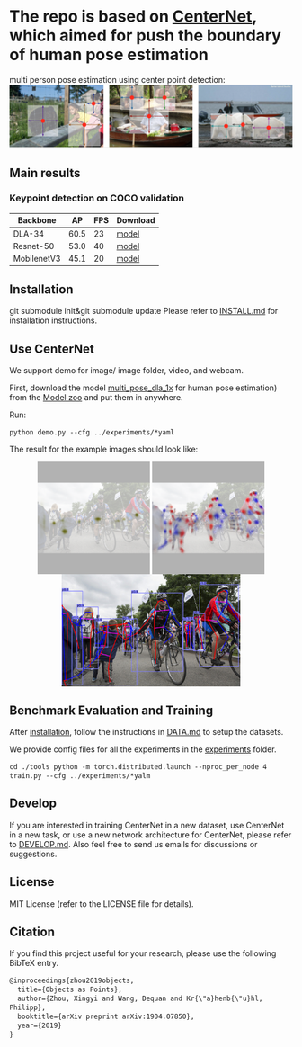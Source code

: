 # The repo is based on [CenterNet](https://arxiv.org/abs/1904.07850), which aimed for push the boundary of human pose estimation
multi person pose estimation using center point detection:
![](readme/fig2.png)

## Main results

### Keypoint detection on COCO validation

| Backbone     |  AP       |  FPS         | Download | 
|--------------|-----------|--------------|----------|
|DLA-34        | 60.5      |    23        |   [model](https://drive.google.com/open?id=151aD93nHG_oGju1xxOmwoDNjfeif6uGi)  |
|Resnet-50     | 53.0      |    40        |   [model](https://drive.google.com/open?id=1k_kpn7tCpX4CHEEiCqdNxLRXZc-ky-uY)  |
|MobilenetV3   | 45.1      |    20        |   [model](https://drive.google.com/open?id=1T8_YsPiW7EmLHQfh_Zk37hTsiJpdaAN1)  |

## Installation

git submodule init&git submodule update
Please refer to [INSTALL.md](readme/INSTALL.md) for installation instructions.

## Use CenterNet

We support demo for image/ image folder, video, and webcam. 

First, download the model [multi_pose_dla_1x](https://drive.google.com/open?id=151aD93nHG_oGju1xxOmwoDNjfeif6uGi) for human pose estimation) 
from the [Model zoo](https://drive.google.com/open?id=1UG2l8XtjOfBtG_GLpSdxlWS2wxFR8hQF) and put them in anywhere.

Run:
    
~~~
python demo.py --cfg ../experiments/*yaml
~~~
The result for the example images should look like:

<p align="center">  <img src='readme/pose1.png' align="center" height="200px"> <img src='readme/pose2.png' align="center" height="200px"> <img src='readme/pose3.png' align="center" height="200px">  </p>

## Benchmark Evaluation and Training

After [installation](readme/INSTALL.md), follow the instructions in [DATA.md](readme/DATA.md) to setup the datasets.

We provide config files for all the experiments in the [experiments](experiments) folder.

```
cd ./tools python -m torch.distributed.launch --nproc_per_node 4 train.py --cfg ../experiments/*yalm
```

## Develop

If you are interested in training CenterNet in a new dataset, use CenterNet in a new task, or use a new network architecture for CenterNet, please refer to [DEVELOP.md](readme/DEVELOP.md). Also feel free to send us emails for discussions or suggestions.

## License

MIT License (refer to the LICENSE file for details).

## Citation

If you find this project useful for your research, please use the following BibTeX entry.

    @inproceedings{zhou2019objects,
      title={Objects as Points},
      author={Zhou, Xingyi and Wang, Dequan and Kr{\"a}henb{\"u}hl, Philipp},
      booktitle={arXiv preprint arXiv:1904.07850},
      year={2019}
    }
